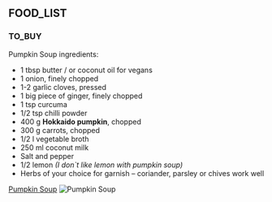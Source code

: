 ## FOOD_LIST
### TO_BUY
Pumpkin Soup ingredients:
- 1 tbsp butter / or coconut oil for vegans
- 1 onion, finely chopped
- 1-2 garlic cloves, pressed
- 1 big piece of ginger, finely chopped
- 1 tsp curcuma
- 1/2 tsp chilli powder
- 400 g **Hokkaido pumpkin**, chopped
- 300 g carrots, chopped
- 1/2 l vegetable broth
- 250 ml coconut milk
- Salt and pepper
- 1/2 lemon _(I don`t like lemon with pumpkin soup)_
- Herbs of your choice for garnish – coriander, parsley or chives work well

[Pumpkin Soup](https://www.hellofreshgo.de/en/blog/recipe-pumpkin-soup-with-coconut-milk-and-ginger-lunch-at-work/)
![Pumpkin Soup](https://www.hellofreshgo.de/wp-content/uploads/2018/10/HF161208_ExtraShot_DE_Detox2_4444_low-1920x1280.jpg)